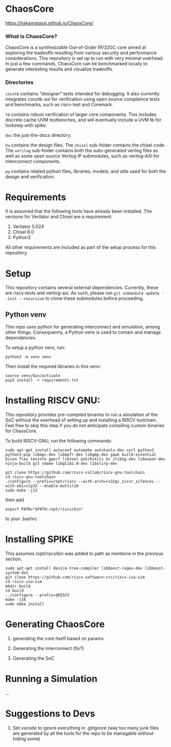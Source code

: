 # ChaosCore

https://hakamatassi.github.io/ChaosCore/

### What is ChaosCore?

ChaosCore is a synthesizable Out-of-Order RV32GC core aimed at exploring the tradeoffs resulting from various security and performance considerations. This repository is set up to run with very minimal overhead. In just a few commands, ChaosCore can be benchmarked locally to generate interesting results and visualize tradeoffs. 

### Directories

```cocotb``` contains "designer" tests intended for debugging. It also currently integrates cocotb-axi for verification using open source complaince tests and benchmarks, such as riscv-test and Coremark.

```tb``` contains robust verification of larger core components. This includes discrete cache UVM testbenches, and will eventually include a UVM tb for lockstep with spike. 

```doc``` the just-the-docs directory. 

```hw``` contains the design files. The ```chisel``` sub-folder contains the chisel code. The ```verilog``` sub-folder contains both the auto-generated verilog files as well as some open source Verilog IP submodules, such as verilog-AXI for interconnect components. 

```py``` contains related python files, libraries, models, and utils used for both the design and verification. 


# Requirements 

It is assumed that the following tools have already been installed. The versions for Verilator and Chisel are a requirement.

1) Verilator 5.024
2) Chisel 6.0
3) Python3

All other requirements are included as part of the setup process for this repository.

# Setup

This repository contains several external dependencies. Currently, these are riscv-tests and verilog-axi. As such, please run `git submodule update --init --recursive` to clone these submodules before proceeding.

## Python venv

This repo uses python for generating interconnect and simulation, among other things. Consequenrly, a Python venv is used to contain and manage dependancies. 

To setup a python venv, run:

```
python3 -m venv venv
```

Then install the required libraries in this venv:

```
source venv/bin/activate
pip3 install -r requirements.txt
```

# Installing RISCV GNU:

This repository provides pre-compiled binaries to run a simulation of the SoC without the overhead of setting up and installing a RISCV toolchain. Feel free to skip this step if you do not anticipate compiling custom binaries for ChaosCore.

To build RISCV-GNU, run the following commands: 
```
sudo apt-get install autoconf automake autotools-dev curl python3 python3-pip libmpc-dev libmpfr-dev libgmp-dev gawk build-essential bison flex texinfo gperf libtool patchutils bc zlib1g-dev libexpat-dev ninja-build git cmake libglib2.0-dev libslirp-dev

git clone https://github.com/riscv-collab/riscv-gnu-toolchain
cd riscv-gnu-toolchain
./configure --prefix=/opt/riscv --with-arch=rv32gc_zicsr_zifencei --with-abi=ilp32 --enable-multilib
sudo make -j12
```
then add 
```
export PATH="$PATH:/opt/riscv/bin"
```
to your .bashrc

# Installing SPIKE

This assumes /opt/riscv/bin was added to path as mentione in the previous section.
```
sudo apt-get install device-tree-compiler libboost-regex-dev libboost-system-dev
git clone https://github.com/riscv-software-src/riscv-isa-sim
cd riscv-isa-sim
mkdir build
cd build
../configure --prefix=$RISCV
make -j16
sudo make install
```


# Generating ChaosCore

1) generating the core itself based on params

2) Generating the interconnect (fix?)

3) Generating the SoC


# Running a Simulation


...



# Suggestions to Devs
1) Set vscode to ignore everything in .gitignore (way too many junk files are generated by all the tools for the repo to be managable without hiding some)



